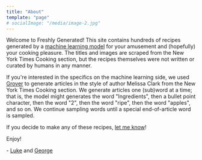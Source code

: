 ```yaml
---
title: "About"
template: "page"
# socialImage: "/media/image-2.jpg"
---
```


Welcome to Freshly Generated! This site contains hundreds of recipes generated by a [machine learning model](https://nlp.seas.harvard.edu/2018/04/03/attention.html) for your amusement and (hopefully) your cooking pleasure. The titles and images are scraped from the New York Times Cooking section, but the recipes themselves were not written or curated by humans in any manner. 

If you're interested in the specifics on the machine learning side, we used [Grover](https://github.com/rowanz/grover) to generate articles in the style of author Melissa Clark from the New York Times Cooking section. We generate articles one (sub)word at a time; that is, the model might generates the word "Ingredients", then a bullet point character, then the word "2", then the word "ripe", then the word "apples", and so on. We continue sampling words until a special end-of-article word is sampled. 

If you decide to make any of these recipes, [let me know](mailto:lmelaskyriazi@college.harvard.edu)! 

Enjoy! 

\- [Luke](https://github.com/lukemelas) and [George](https://github.com/marble999)

